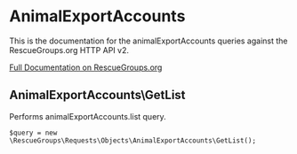 # AnimalExportAccounts

This is the documentation for the animalExportAccounts queries against the RescueGroups.org HTTP API v2.

[Full Documentation on RescueGroups.org](https://userguide.rescuegroups.org/display/APIDG/Object+definitions#Objectdefinitions-animalExportAccounts)

## AnimalExportAccounts\GetList

Performs animalExportAccounts.list query.

    $query = new \RescueGroups\Requests\Objects\AnimalExportAccounts\GetList();





